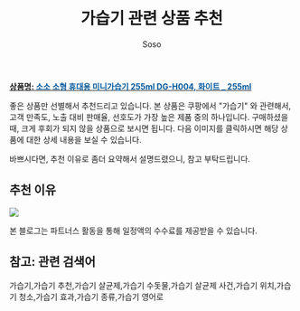 ﻿---
layout: post
title:  "가습기 관련 상품 추천"
author: Soso
categories: [ 디지털/가전 ]
tags: [가습기,가습기 추천,가습기 살균제,가습기 수돗물,가습기 살균제 사건,가습기 위치,가습기 청소,가습기 효과,가습기 종류,가습기 영어로]
image: https://ads-partners.coupang.com/image1/oE1qaHi8xQjtuhtEoHgQNAP0ekmmJkJZEUa0AILrg3jD86HUjGVTo3RVY5exYi9Ku6RbSy0RjVq-nL37wUAwd_UZOmaOfrzP32oQbnblsITgq1cA5wq_IMMUFGUZDRdzdiD3VGQ9WnYL5kBbBao992i2LDcKsAW4_utYjReIHij4JQopD0SJ7KF60UTaTJKKZRclvw33DEcmw5VzgwvFuPrDelEXcmDq1KhiZLo9gg2wWdyi4wz-lBHh8miU9eEAY6o9B8jKFmRnXzbk5SSl38AzKXI6ElgVhvzpcZYHJzjP8_PS9jV-7euCiQ== 
description: "쿠팡에서 가습기 관련 상품으로 가장 고객 선호도가 높은 제품 중 하나입니다."
---

<a href="https://link.coupang.com/re/AFFSDP?lptag=AF5673682&pageKey=6904760360&itemId=16618533292&vendorItemId=83803143764&traceid=V0-153-bf39a650abe6022e&clickBeacon=9jN_ax0rHQHMTLxy9h5dbmc08BuzGKJrhGtJE5kbl-vkhNFbWbDBoZV8sIxgKasWCRGk2FVWfCDnaQXYncH2MT_0983L7cqWISwbrxITMgz0FzSw59vDTUwus8xMQG11goFOkrEz2qysNCuDXGbowfqYY4xhFQtJB2rT7ulIT8UgY_H86VH8bDFrb-7aftSN-qCzTphhc5atLkV2VwrLat_LCmG08_zty7vV_JtD9qikEsbNwIfHIyd0eJW7y89JMbbq8dnQ3_gb6QvT5XYTQdSmwUciZJ7nsmtrJV6AmF4ALkzzalrsmW0JfzesqvVRnEeJ_8TPKMrwn2bGL-8q1PX-f6qdHmI5jqQxVJARJAxQQyqk35vTUAVUolkX0ic5P4dLhIyYOHe09tPc1WlbJ2ML5LmBEmqwI8wvR18CfYtZsT0TBBGhfAWC1bzDMs7la8jCVzjqLQl8IUskHsP6Xm3LfFGMg2Zv4OLLuWWVFn9EXjAPeow9u7NgSLjMPSYAXwwNqMJchz82K2vfjPebiylARtIyyQ0KeCRzeF63kLE6XeMgbCa8LxXztV4pfo2hcupzpiDOp9woOmlYs32dNsyWTdb6e8O9HsTtXgCIJxoMLI8pnx-CWZ0-2Pd-0Xh8kDxagQPDpQHfJeubnxj6k7lkB813sGLpt8-amMMw2Emh9eHPH8f1YbmCUXng_4em-OgVzekjBj99dTXiyl64gLaTxCw1kukMb3XkCZxHyEa76H11L1INt6Kpd3LwusPkUs_ZKcpJaw-7PYnaxAwFQawjjpSB8FGwa2ysgPiBxQVgVq8mCeY_itDurFlYcyzZ0bfxJkjHWNVmt2cnmg7WL_9DruEPy_VMSeyt_B8xB3GbwZC7RfEgee17lZMJZPJP5AbMIjq0alIkT84%3D&requestid=20240131144511492244662280&token=31850C%7CMIXED"><b>상품명: <font color='#01579B'>소소 소형 휴대용 미니가습기 255ml DG-H004, 화이트 _ 255ml</font></b></a>

좋은 상품만 선별해서 추천드리고 있습니다.
본 상품은 쿠팡에서 "가습기" 와 관련해서, 고객 만족도, 노출 대비 판매율, 선호도가 가장 높은 제품 중의 하나입니다.
구매하셨을 때, 크게 후회가 되지 않을 상품으로 보시면 됩니다. 
다음 이미지를 클릭하시면 해당 상품에 대한 상세 내용을 보실 수 있습니다.

바쁘시다면, 추천 이유로 좀더 요약해서 설명드렸으니, 참고 부탁드립니다.

## 추천 이유 

<a href="https://link.coupang.com/re/AFFSDP?lptag=AF5673682&pageKey=6904760360&itemId=16618533292&vendorItemId=83803143764&traceid=V0-153-bf39a650abe6022e&clickBeacon=9jN_ax0rHQHMTLxy9h5dbmc08BuzGKJrhGtJE5kbl-vkhNFbWbDBoZV8sIxgKasWCRGk2FVWfCDnaQXYncH2MT_0983L7cqWISwbrxITMgz0FzSw59vDTUwus8xMQG11goFOkrEz2qysNCuDXGbowfqYY4xhFQtJB2rT7ulIT8UgY_H86VH8bDFrb-7aftSN-qCzTphhc5atLkV2VwrLat_LCmG08_zty7vV_JtD9qikEsbNwIfHIyd0eJW7y89JMbbq8dnQ3_gb6QvT5XYTQdSmwUciZJ7nsmtrJV6AmF4ALkzzalrsmW0JfzesqvVRnEeJ_8TPKMrwn2bGL-8q1PX-f6qdHmI5jqQxVJARJAxQQyqk35vTUAVUolkX0ic5P4dLhIyYOHe09tPc1WlbJ2ML5LmBEmqwI8wvR18CfYtZsT0TBBGhfAWC1bzDMs7la8jCVzjqLQl8IUskHsP6Xm3LfFGMg2Zv4OLLuWWVFn9EXjAPeow9u7NgSLjMPSYAXwwNqMJchz82K2vfjPebiylARtIyyQ0KeCRzeF63kLE6XeMgbCa8LxXztV4pfo2hcupzpiDOp9woOmlYs32dNsyWTdb6e8O9HsTtXgCIJxoMLI8pnx-CWZ0-2Pd-0Xh8kDxagQPDpQHfJeubnxj6k7lkB813sGLpt8-amMMw2Emh9eHPH8f1YbmCUXng_4em-OgVzekjBj99dTXiyl64gLaTxCw1kukMb3XkCZxHyEa76H11L1INt6Kpd3LwusPkUs_ZKcpJaw-7PYnaxAwFQawjjpSB8FGwa2ysgPiBxQVgVq8mCeY_itDurFlYcyzZ0bfxJkjHWNVmt2cnmg7WL_9DruEPy_VMSeyt_B8xB3GbwZC7RfEgee17lZMJZPJP5AbMIjq0alIkT84%3D&requestid=20240131144511492244662280&token=31850C%7CMIXED"><img src="https://thumbnail9.coupangcdn.com/thumbnails/remote/q89/image/vendor_inventory/652b/1be30c2d83674bc83fa8ce07ece1bc47d3ed3b5840a45ff8a93f96c8be1b.jpg"></a> 

본 블로그는 파트너스 활동을 통해 일정액의 수수료를 제공받을 수 있습니다.

## 참고: 관련 검색어    
가습기,가습기 추천,가습기 살균제,가습기 수돗물,가습기 살균제 사건,가습기 위치,가습기 청소,가습기 효과,가습기 종류,가습기 영어로